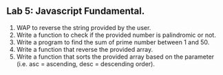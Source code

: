 ## Lab 5: Javascript Fundamental.
1. WAP to reverse the string provided by the user.
2. Write a function to check if the provided number is palindromic or not.
3. Write a program to find the sum of prime number between 1 and 50.
4. Write a function that reverse the provided array.
5. Write a function that sorts the provided array based on the parameter (i.e. asc = ascending, desc = descending order).
